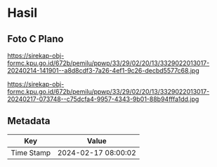 # Hasil

## Foto C Plano

https://sirekap-obj-formc.kpu.go.id/672b/pemilu/ppwp/33/29/02/20/13/3329022013017-20240214-141901--a8d8cdf3-7a26-4ef1-9c26-decbd5577c68.jpg

https://sirekap-obj-formc.kpu.go.id/672b/pemilu/ppwp/33/29/02/20/13/3329022013017-20240217-073748--c75dcfa4-9957-4343-9b01-88b94fffa1dd.jpg


## Metadata

| Key        | Value               |
| ---------- | ------------------- |
| Time Stamp | 2024-02-17 08:00:02 |



